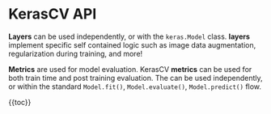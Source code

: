 # KerasCV API

**Layers** can be used independently, or with the `keras.Model` class.  **layers**
implement specific self contained logic such as image data augmentation, regularization
during training, and more!

**Metrics** are used for model evaluation.  KerasCV **metrics** can be used for both
train time and post training evaluation.  The can be used independently, or within the
standard `Model.fit()`, `Model.evaluate()`, `Model.predict()` flow.

{{toc}}
